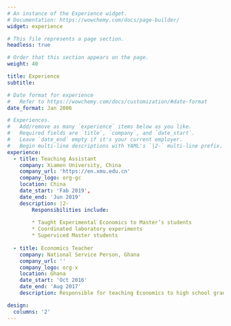 ```yaml
---
# An instance of the Experience widget.
# Documentation: https://wowchemy.com/docs/page-builder/
widget: experience

# This file represents a page section.
headless: true

# Order that this section appears on the page.
weight: 40

title: Experience
subtitle:

# Date format for experience
#   Refer to https://wowchemy.com/docs/customization/#date-format
date_format: Jan 2006

# Experiences.
#   Add/remove as many `experience` items below as you like.
#   Required fields are `title`, `company`, and `date_start`.
#   Leave `date_end` empty if it's your current employer.
#   Begin multi-line descriptions with YAML's `|2-` multi-line prefix.
experience:
  - title: Teaching Assistant
    company: Xiamen University, China
    company_url: 'https://en.xmu.edu.cn'
    company_logo: org-gc
    location: China
    date_start: 'Fab 2019',
    date_end: 'Jun 2019'
    description: |2-
        Responsibilities include:
        
        * Taught Experimental Economics to Master’s students
        * Coordinated laboratory experiments
        * Superviced Master students
        
  - title: Economics Teacher
    company: National Service Person, Ghana
    company_url: ''
    company_logo: org-x
    location: Ghana
    date_start: 'Oct 2016'
    date_end: 'Aug 2017'
    description: Responsible for teaching Economics to high school grade 1 and 2 students; in charge of all secretarial and IT related works..

design:
  columns: '2'
---
```

